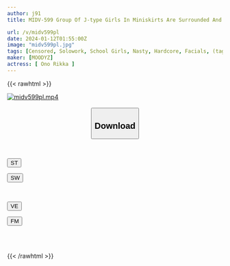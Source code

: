 ```yaml
---
author: j91
title: MIDV-599 Group Of J-type Girls In Miniskirts Are Surrounded And Molested While Commuting To School On The Train. Their Huge Butts Are Rubbed And Bukkake Is Shot In Semen. 18 Silent Rounds. Rikka Ono

url: /v/midv599pl
date: 2024-01-12T01:55:00Z
image: "midv599pl.jpg"
tags: [Censored, Solowork, School Girls, Nasty, Hardcore, Facials, (tag-censored), Huge Butt	]
maker: [MOODYZ]
actress: [ Ono Rikka ]
---
```



{{< rawhtml >}}

<div class="video" data-videoid="PGAYOr8k2Yt0q0B">
    <a href="javascript:;">
        <img src="/v/midv599pl/midv599pl.jpg" width="WIDTH" height="HEIGHT" alt="midv599pl.mp4" loading="lazy">
    </a>
</div>

<script type="text/javascript" src="https://j91.asia/asset/on-demand-st.js"></script>

<br>
  <link rel="stylesheet" href="https://j91.asia/asset/bs5.css">
  
  <center>
  <button class="btn btn-primary" type="button" data-bs-toggle="collapse" data-bs-target=".multi-collapse" aria-expanded="false" aria-controls="multiCollapseExample1 multiCollapseExample2"><h2>Download</h2></button></center>
</p>
<div class="row">
  <div class="col">
    <div class="collapse multi-collapse" id="multiCollapseExample1">
      <div class="card card-body">
	      	      <br>
<div class="buttons">  
<p><a href="https://streamtape.to/v/PGAYOr8k2Yt0q0B" target="_blank"><button class="btn-hover color-3"><i class="fa fa-download"></i> ST</button></a></p>
<p><a href="https://flaswish.com/nl0bvg0hqqz2" target="_blank"><button class="btn-hover color-2"><i class="fa fa-download"></i> SW</button></a></p></div>
    </div>
  </div>
</div>
  <div class="col">
    <div class="collapse multi-collapse" id="multiCollapseExample2">
      <div class="card card-body">
	      <br>
<div class="buttons">
<p><a href="https://veev.to/d/2HJgOVwqxPhQf6cAVxe38kKatX1MUGIqdCFEshv" target="_blank"><button class="btn-hover color-9"><i class="fa fa-download"></i> VE</button></a></p>
<p><a href="https://filemoon.sx/d/bsi0v5n3246u" target="_blank"><button class="btn-hover color-8"><i class="fa fa-download"></i> FM</button></a></p></div>
<br><br>
      </div>
    </div>
  </div>
</div>

{{< /rawhtml >}}